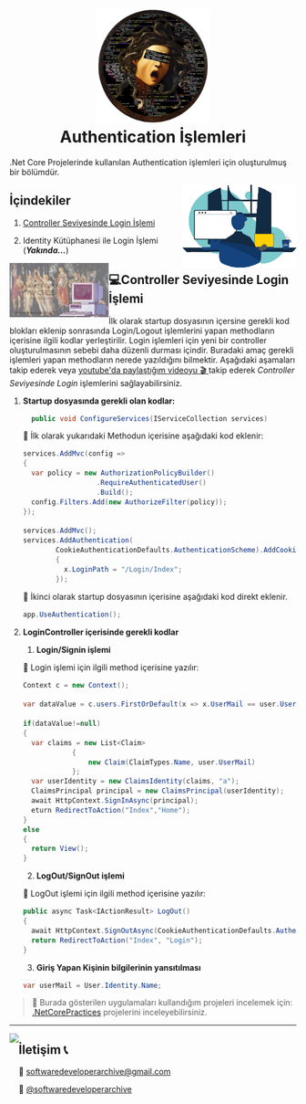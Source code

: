 <h1 align="center">
  <br>
  <a href="https://github.com/zeynepaslierhan/.NetCoreArchive"><img src="https://github.com/zeynepaslierhan/zeynepaslierhan/blob/main/img/Logo.png" alt="SoftwareDeveloperArchive" width="200"></a>
  <br>
  Authentication İşlemleri
  <br>
</h1>

.Net Core Projelerinde kullanılan Authentication işlemleri için oluşturulmuş bir bölümdür.

<img src="https://github.com/zeynepaslierhan/zeynepaslierhan/blob/main/img/gifs/developer.gif" align="right">

## İçindekiler

1. [Controller Seviyesinde Login İşlemi](https://github.com/zeynepaslierhan/.NetCoreArchive/tree/main/Authentication#controller-seviyesinde-login-i%CC%87%C5%9Flemi)

2. Identity Kütüphanesi ile Login İşlemi (***Yakında...***)

<a href="https://www.youtube.com/watch?v=S1p0lEaLXnU&list=PLjMBQHLzNCzZ7nADOe8ZYej602FbID13M&index=4&pp=sAQB"><img src="https://github.com/zeynepaslierhan/.NetCoreArchive/blob/main/img/Authentication%20Practices.jpg" align="left" height="95"> </a> 


## 💻Controller Seviyesinde Login İşlemi 

İlk olarak startup dosyasının içersine gerekli kod blokları eklenip sonrasında Login/Logout işlemlerini yapan methodların içerisine ilgili kodlar yerleştirilir. Login işlemleri için yeni bir controller oluşturulmasının sebebi daha düzenli durması içindir. Buradaki amaç gerekli işlemleri yapan methodların nerede yazıldığını bilmektir. Aşağıdaki aşamaları takip ederek veya [youtube'da paylaştığım videoyu :clapper: ](https://www.youtube.com/watch?v=S1p0lEaLXnU&list=PLjMBQHLzNCzZ7nADOe8ZYej602FbID13M&index=4&pp=sAQB) takip ederek *Controller Seviyesinde Login* işlemlerini sağlayabilirsiniz.

1. **Startup dosyasında gerekli olan kodlar:**
  
    ```c#
      public void ConfigureServices(IServiceCollection services)
    ```

    📌 İlk olarak yukarıdaki Methodun içerisine aşağıdaki kod eklenir:

    ```c#
    services.AddMvc(config =>
    {
      var policy = new AuthorizationPolicyBuilder()
                      .RequireAuthenticatedUser()
                      .Build();
      config.Filters.Add(new AuthorizeFilter(policy));
    });

    services.AddMvc();
    services.AddAuthentication(
            CookieAuthenticationDefaults.AuthenticationScheme).AddCookie(x =>
            {
              x.LoginPath = "/Login/Index";
            });
    ```

    📌 İkinci olarak startup dosyasının içerisine aşağıdaki kod direkt eklenir.

    ```c#
    app.UseAuthentication();
    ```


1. **LoginController içerisinde gerekli kodlar**

   1. **Login/Signin işlemi**

    📌 Login işlemi için ilgili method içerisine yazılır:

    ```c#
    Context c = new Context();

    var dataValue = c.users.FirstOrDefault(x => x.UserMail == user.UserMail && x.UserPassword == user.UserPassword);

    if(dataValue!=null)
    {
      var claims = new List<Claim>
                {
                    new Claim(ClaimTypes.Name, user.UserMail)
                };
      var userIdentity = new ClaimsIdentity(claims, "a");
      ClaimsPrincipal principal = new ClaimsPrincipal(userIdentity);
      await HttpContext.SignInAsync(principal);
      eturn RedirectToAction("Index","Home");
    }
    else
    {
      return View();
    }
    ```

   2. **LogOut/SignOut işlemi**
    
    📌 LogOut işlemi için ilgili method içerisine yazılır:

    ```c#
    public async Task<IActionResult> LogOut()
    {
      await HttpContext.SignOutAsync(CookieAuthenticationDefaults.AuthenticationScheme);
      return RedirectToAction("Index", "Login");
    }
    ```
  
   3. **Giriş Yapan Kişinin bilgilerinin yansıtılması**
  
    ```c#
    var userMail = User.Identity.Name;
    ```


  
  
  > :dizzy: Burada gösterilen uygulamaları kullandığım projeleri incelemek için: [.NetCorePractices](https://github.com/zeynepaslierhan/.NetCorePractices) projelerini inceleyebilirsiniz.

---

<img src="https://github.com/zeynepaslierhan/zeynepaslierhan/blob/main/img/gifs/Yorumlar%C4%B1Okuyorumdur.gif" align="left" height="150">


## İletişim :telephone_receiver:

:e-mail:  softwaredeveloperarchive@gmail.com

:iphone: [@softwaredeveloperarchive](https://www.instagram.com/softwaredeveloperarchive/)
